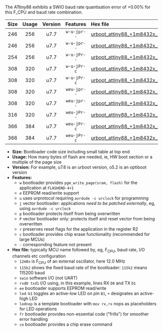 The ATtiny88 exhibits a SWIO baud rate quantisation error of +0.00% for this F_CPU and baud rate combination.

|Size|Usage|Version|Features|Hex file|
|:-:|:-:|:-:|:-:|:--|
|246|256|u7.7|`w-u-jpr--`|[urboot_attiny88_+1m8432x_++19k2_swio_rxd7_txd6_led+d0.hex](https://raw.githubusercontent.com/stefanrueger/urboot.hex/main/mcus/attiny88/external_oscillator/fcpu_+1m8432x/br_++19k2/urboot_attiny88_+1m8432x_++19k2_swio_rxd7_txd6_led+d0.hex)|
|246|256|u7.7|`w-u-jpr--`|[urboot_attiny88_+1m8432x_++19k2_swio_rxd7_txd6_lednop.hex](https://raw.githubusercontent.com/stefanrueger/urboot.hex/main/mcus/attiny88/external_oscillator/fcpu_+1m8432x/br_++19k2/urboot_attiny88_+1m8432x_++19k2_swio_rxd7_txd6_lednop.hex)|
|254|256|u7.7|`w-u-jPr--`|[urboot_attiny88_+1m8432x_++19k2_swio_rxd7_txd6.hex](https://raw.githubusercontent.com/stefanrueger/urboot.hex/main/mcus/attiny88/external_oscillator/fcpu_+1m8432x/br_++19k2/urboot_attiny88_+1m8432x_++19k2_swio_rxd7_txd6.hex)|
|308|320|u7.7|`w-u-jPr-c`|[urboot_attiny88_+1m8432x_++19k2_swio_rxd7_txd6_led+d0_fr_ce.hex](https://raw.githubusercontent.com/stefanrueger/urboot.hex/main/mcus/attiny88/external_oscillator/fcpu_+1m8432x/br_++19k2/urboot_attiny88_+1m8432x_++19k2_swio_rxd7_txd6_led+d0_fr_ce.hex)|
|308|320|u7.7|`w-u-jPr-c`|[urboot_attiny88_+1m8432x_++19k2_swio_rxd7_txd6_lednop_fr_ce.hex](https://raw.githubusercontent.com/stefanrueger/urboot.hex/main/mcus/attiny88/external_oscillator/fcpu_+1m8432x/br_++19k2/urboot_attiny88_+1m8432x_++19k2_swio_rxd7_txd6_lednop_fr_ce.hex)|
|308|320|u7.7|`weu-jpr--`|[urboot_attiny88_+1m8432x_++19k2_swio_rxd7_txd6_ee_led+d0.hex](https://raw.githubusercontent.com/stefanrueger/urboot.hex/main/mcus/attiny88/external_oscillator/fcpu_+1m8432x/br_++19k2/urboot_attiny88_+1m8432x_++19k2_swio_rxd7_txd6_ee_led+d0.hex)|
|308|320|u7.7|`weu-jpr--`|[urboot_attiny88_+1m8432x_++19k2_swio_rxd7_txd6_ee_lednop.hex](https://raw.githubusercontent.com/stefanrueger/urboot.hex/main/mcus/attiny88/external_oscillator/fcpu_+1m8432x/br_++19k2/urboot_attiny88_+1m8432x_++19k2_swio_rxd7_txd6_ee_lednop.hex)|
|316|320|u7.7|`weu-jPr--`|[urboot_attiny88_+1m8432x_++19k2_swio_rxd7_txd6_ee.hex](https://raw.githubusercontent.com/stefanrueger/urboot.hex/main/mcus/attiny88/external_oscillator/fcpu_+1m8432x/br_++19k2/urboot_attiny88_+1m8432x_++19k2_swio_rxd7_txd6_ee.hex)|
|366|384|u7.7|`weu-jPr-c`|[urboot_attiny88_+1m8432x_++19k2_swio_rxd7_txd6_ee_led+d0_fr_ce.hex](https://raw.githubusercontent.com/stefanrueger/urboot.hex/main/mcus/attiny88/external_oscillator/fcpu_+1m8432x/br_++19k2/urboot_attiny88_+1m8432x_++19k2_swio_rxd7_txd6_ee_led+d0_fr_ce.hex)|
|366|384|u7.7|`weu-jPr-c`|[urboot_attiny88_+1m8432x_++19k2_swio_rxd7_txd6_ee_lednop_fr_ce.hex](https://raw.githubusercontent.com/stefanrueger/urboot.hex/main/mcus/attiny88/external_oscillator/fcpu_+1m8432x/br_++19k2/urboot_attiny88_+1m8432x_++19k2_swio_rxd7_txd6_ee_lednop_fr_ce.hex)|

- **Size:** Bootloader code size including small table at top end
- **Usage:** How many bytes of flash are needed, ie, HW boot section or a multiple of the page size
- **Version:** For example, u7.6 is an urboot version, o5.2 is an optiboot version
- **Features:**
  + `w` bootloader provides `pgm_write_page(sram, flash)` for the application at `FLASHEND-4+1`
  + `e` EEPROM read/write support
  + `u` uses urprotocol requiring `avrdude -c urclock` for programming
  + `j` vector bootloader: applications *need to be patched externally*, eg, using `avrdude -c urclock`
  + `p` bootloader protects itself from being overwritten
  + `P` vector bootloader only: protects itself and reset vector from being overwritten
  + `r` preserves reset flags for the application in the register R2
  + `c` bootloader provides chip erase functionality (recommended for large MCUs)
  + `-` corresponding feature not present
- **Hex file:** typically MCU name followed by, eg, F<sub>CPU</sub>, baud rate, I/O channels etc configuration
  + `12m0x` is F<sub>CPU</sub> of an external oscillator, here 12.0 MHz
  + `115k2` shows the fixed baud rate of the bootloader: `115k2` means 115200 baud
  + `swio` software I/O (not UART)
  + `rxd0 txd1` I/O using, in this example, lines RX `D0` and TX `D1`
  + `ee` bootloader supports EEPROM read/write
  + `led-b1` toggles an active-low LED on pin `B1`, `+` designates an active-high LED
  + `lednop` is a template bootloader with `mov rx,rx` nops as placeholders for LED operations
  + `fr` bootloader provides non-essential code ("frills") for smoother error handling
  + `ce` bootloader provides a chip erase command
